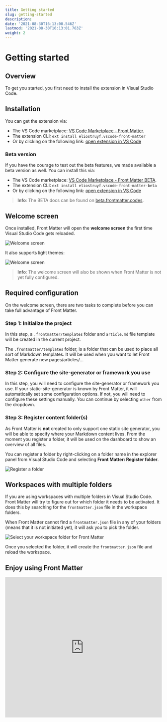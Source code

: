 ```yaml
---
title: Getting started
slug: getting-started
description: 
date: '2021-08-30T16:13:00.546Z'
lastmod: '2021-08-30T16:13:01.763Z'
weight: 2
---
```


# Getting started

## Overview

To get you started, you first need to install the extension in Visual Studio Code. 

## Installation

You can get the extension via:

- The VS Code marketplace: [VS Code Marketplace - Front Matter](https://marketplace.visualstudio.com/items?itemName=eliostruyf.vscode-front-matter).
- The extension CLI: `ext install eliostruyf.vscode-front-matter`
- Or by clicking on the following link: <a href="" title="open extension in VS Code" data-vscode="vscode:extension/eliostruyf.vscode-front-matter">open extension in VS Code</a>

### Beta version

If you have the courage to test out the beta features, we made available a beta version as well. You can install this via:

- The VS Code marketplace: [VS Code Marketplace - Front Matter BETA](https://marketplace.visualstudio.com/items?itemName=eliostruyf.vscode-front-matter-beta).
- The extension CLI: `ext install eliostruyf.vscode-front-matter-beta`
- Or by clicking on the following link: <a href="" title="open extension in VS Code" data-vscode="vscode:extension/eliostruyf.vscode-front-matter-beta">open extension in VS Code</a>

> **Info**: The BETA docs can be found on [beta.frontmatter.codes](https://beta.frontmatter.codes).

## Welcome screen

Once installed, Front Matter will open the **welcome screen** the first time Visual Studio Code gets reloaded.

![Welcome screen](/releases/v5.2.0/welcome-screen.png)

It also supports light themes:

![Welcome screen](/assets/welcome-light.png)

> **Info**: The welcome screen will also be shown when Front Matter is not yet fully configured.

## Required configuration

On the welcome screen, there are two tasks to complete before you can take full advantage of Front Matter. 

### Step 1: Initialize the project

In this step, a `.frontmatter/templates` folder and `article.md` file template will be created in the current project.

The `.frontmatter/templates` folder, is a folder that can be used to place all sort of Markdown templates. It will be used when you want to let Front Matter generate new pages/articles/...

### Step 2: Configure the site-generator or framework you use

In this step, you will need to configure the site-generator or framework you use. If your static-site-generator is known by Front Matter, it will automatically set some configuration options. If not, you will need to configure these settings manually. You can continue by selecting `other` from the dropdown.

### Step 3: Register content folder(s)

As Front Matter is **not** created to only support one static site generator, you will be able to specify where your Markdown content lives. From the moment you register a folder, it will be used on the dashboard to show an overview of all files.

You can register a folder by right-clicking on a folder name in the explorer panel from Visual Studio Code and selecting **Front Matter: Register folder**.

![Register a folder](/assets/register-folder.png)

## Workspaces with multiple folders

If you are using workspaces with multiple folders in Visual Studio Code. Front Matter will try to figure out for which folder it needs to be activated. It does this by searching for the `frontmatter.json` file in the workspace folders.

When Front Matter cannot find a `frontmatter.json` file in any of your folders (means that it is not initiated yet), it will ask you to pick the folder.

![Select your workspace folder for Front Matter](/releases/v5.0.0/workspace-folder.png)

Once you selected the folder, it will create the `frontmatter.json` file and reload the workspace.

## Enjoy using Front Matter

<iframe src="https://player.vimeo.com/video/630150787?h=9988cff4f0&amp;title=0&amp;byline=0&amp;portrait=0&amp;speed=0&amp;badge=0&amp;autopause=0&amp;player_id=0&amp;app_id=56727" width="100%" height="450" frameborder="0" allow="autoplay; fullscreen; picture-in-picture" allowfullscreen title="Front Matter - Installation"></iframe>
